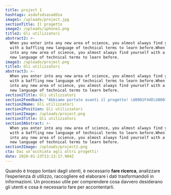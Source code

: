 ```yaml
---
title: project 1
hashtags: asdafsdsasaddsa
image1: /uploads/project.jpg
sectionTitle: Il progetto
image2: /uploads/iphone1.png
title2: Gli utilizzatori
abstract2: >-
  When you enter into any new area of science, you almost always find yourself
  with a baffling new language of technical terms to learn before.When you enter
  into any new area of science, you almost always find yourself with a baffling
  new language of technical terms to learn before.
image3: /uploads/project.png
title3: Gli utilizzatori
abstract3: >-
  When you enter into any new area of science, you almost always find yourself
  with a baffling new language of technical terms to learn before.When you enter
  into any new area of science, you almost always find yourself with a baffling
  new language of technical terms to learn before.
section2Title: Gli utilizzatori
section2Feedback: "Abbiamo portato avanti il progetto! \U0001F44D\U0001F44D una collaborazione che dura da anni."
section2Name: Gli utilizzatori
section2Position: Gli utilizzatori
section2Image: /uploads/project.png
section3Title: Gli utilizzatori
section3Abstract: >-
  When you enter into any new area of science, you almost always find yourself
  with a baffling new language of technical terms to learn before.When you enter
  into any new area of science, you almost always find yourself with a baffling
  new language of technical terms to learn before. 
section3Image: /uploads/project2.png
cta: Dai un’occhiata agli altri progetti!
date: 2020-01-23T13:13:17.904Z
---
```

Quando è troppo lontani dagli utenti, è necessario **fare ricerca**, analizzare l’esperienza di utilizzo, raccogliere ed elaborare i dati trasformandoli in informazioni. Un processo utile per comprendere cosa davvero desiderano gli utenti e cosa è necessario fare per accontentarli.
